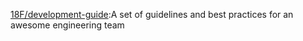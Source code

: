 [18F/development-guide](https://github.com/18F/development-guide):A set of guidelines and best practices for an awesome engineering team
